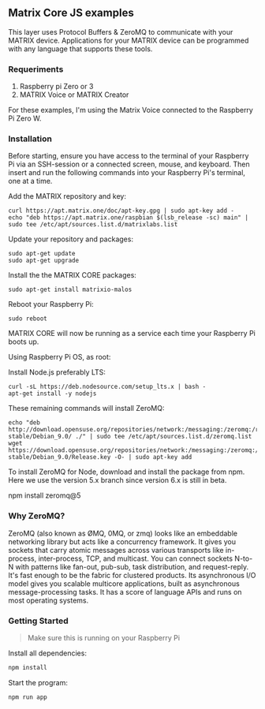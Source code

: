 ## Matrix Core JS examples

This layer uses Protocol Buffers & ZeroMQ to communicate with your MATRIX device.
Applications for your MATRIX device can be programmed with any language that supports these tools.

### Requeriments

1. Raspberry pi Zero or 3
2. MATRIX Voice or MATRIX Creator

For these examples, I'm using the Matrix Voice connected to the Raspberry Pi Zero W.

### Installation

Before starting, ensure you have access to the terminal of your Raspberry Pi via an SSH-session or a connected screen, mouse, and keyboard. Then insert and run the following commands into your Raspberry Pi's terminal, one at a time.

Add the MATRIX repository and key:

```
curl https://apt.matrix.one/doc/apt-key.gpg | sudo apt-key add -
echo "deb https://apt.matrix.one/raspbian $(lsb_release -sc) main" | sudo tee /etc/apt/sources.list.d/matrixlabs.list
```

Update your repository and packages:

```
sudo apt-get update
sudo apt-get upgrade
```

Install the the MATRIX CORE packages:

```
sudo apt-get install matrixio-malos
```

Reboot your Raspberry Pi:

```
sudo reboot
```

MATRIX CORE will now be running as a service each time your Raspberry Pi boots up.

Using Raspberry Pi OS, as root:

Install Node.js preferably LTS:

```
curl -sL https://deb.nodesource.com/setup_lts.x | bash -
apt-get install -y nodejs
```

These remaining commands will install ZeroMQ:

```
echo "deb http://download.opensuse.org/repositories/network:/messaging:/zeromq:/release-stable/Debian_9.0/ ./" | sudo tee /etc/apt/sources.list.d/zeromq.list
wget https://download.opensuse.org/repositories/network:/messaging:/zeromq:/release-stable/Debian_9.0/Release.key -O- | sudo apt-key add
```

To install ZeroMQ for Node, download and install the package from npm. Here we use the version 5.x branch since version 6.x is still in beta.

npm install zeromq@5

### Why ZeroMQ?

ZeroMQ (also known as ØMQ, 0MQ, or zmq) looks like an embeddable networking library but acts like a concurrency framework. It gives you sockets that carry atomic messages across various transports like in-process, inter-process, TCP, and multicast. You can connect sockets N-to-N with patterns like fan-out, pub-sub, task distribution, and request-reply. It's fast enough to be the fabric for clustered products. Its asynchronous I/O model gives you scalable multicore applications, built as asynchronous message-processing tasks. It has a score of language APIs and runs on most operating systems.

### Getting Started

> Make sure this is running on your Raspberry Pi

Install all dependencies:

```bash
npm install
```

Start the program:

```bash
npm run app
```
